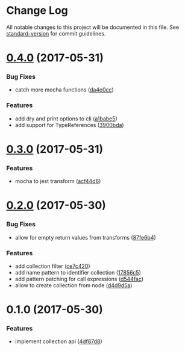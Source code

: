 # Change Log

All notable changes to this project will be documented in this file. See [standard-version](https://github.com/conventional-changelog/standard-version) for commit guidelines.

<a name="0.4.0"></a>
# [0.4.0](https://github.com/KnisterPeter/tscodeshift/compare/v0.3.0...v0.4.0) (2017-05-31)


### Bug Fixes

* catch more mocha functions ([da4e0cc](https://github.com/KnisterPeter/tscodeshift/commit/da4e0cc))


### Features

* add dry and print options to cli ([a1babe5](https://github.com/KnisterPeter/tscodeshift/commit/a1babe5))
* add support for TypeReferences ([3900bda](https://github.com/KnisterPeter/tscodeshift/commit/3900bda))



<a name="0.3.0"></a>
# [0.3.0](https://github.com/KnisterPeter/tscodeshift/compare/v0.2.0...v0.3.0) (2017-05-31)


### Features

* mocha to jest transform ([acf44d6](https://github.com/KnisterPeter/tscodeshift/commit/acf44d6))



<a name="0.2.0"></a>
# [0.2.0](https://github.com/KnisterPeter/tscodeshift/compare/v0.1.0...v0.2.0) (2017-05-30)


### Bug Fixes

* allow for empty return values from transforms ([87fe6b4](https://github.com/KnisterPeter/tscodeshift/commit/87fe6b4))


### Features

* add collection filter ([ce7c420](https://github.com/KnisterPeter/tscodeshift/commit/ce7c420))
* add name pattern to identifier collection ([17856c5](https://github.com/KnisterPeter/tscodeshift/commit/17856c5))
* add pattern patching for call expressions ([d544fac](https://github.com/KnisterPeter/tscodeshift/commit/d544fac))
* allow to create collection from node ([d4d9d5a](https://github.com/KnisterPeter/tscodeshift/commit/d4d9d5a))



<a name="0.1.0"></a>
# 0.1.0 (2017-05-30)


### Features

* implement collection api ([4df87d8](https://github.com/KnisterPeter/ts-emitter/commit/4df87d8))
